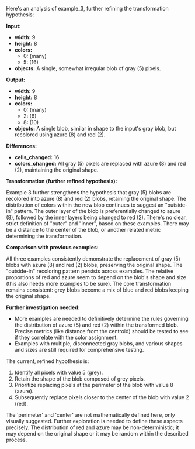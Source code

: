 Here's an analysis of example_3, further refining the transformation hypothesis:

**Input:**

*   **width:** 9
*   **height:** 8
*   **colors:**
    *   0: (many)
    *   5: (16)
*   **objects:** A single, somewhat irregular blob of gray (5) pixels.


**Output:**

*   **width:** 9
*   **height:** 8
*   **colors:**
    *   0: (many)
    *   2: (6)
    *   8: (10)
*   **objects:** A single blob, similar in shape to the input's gray blob, but recolored using azure (8) and red (2).


**Differences:**

*   **cells_changed:** 16
*   **colors_changed:** All gray (5) pixels are replaced with azure (8) and red (2), maintaining the original shape.


**Transformation (further refined hypothesis):**

Example 3 further strengthens the hypothesis that gray (5) blobs are recolored into azure (8) and red (2) blobs, retaining the original shape.  The distribution of colors within the new blob continues to suggest an "outside-in" pattern. The outer layer of the blob is preferentially changed to azure (8), followed by the inner layers being changed to red (2).  There's no clear, strict definition of "outer" and "inner", based on these examples. There may be a distance to the center of the blob, or another related metric determining the transformation.

**Comparison with previous examples:**

All three examples consistently demonstrate the replacement of gray (5) blobs with azure (8) and red (2) blobs, preserving the original shape.  The "outside-in" recoloring pattern persists across examples.  The relative proportions of red and azure seem to depend on the blob's shape and size (this also needs more examples to be sure).  The core transformation remains consistent: grey blobs become a mix of blue and red blobs keeping the original shape.


**Further investigation needed:**

*   More examples are needed to definitively determine the rules governing the distribution of azure (8) and red (2) within the transformed blob.  Precise metrics (like distance from the centroid) should be tested to see if they correlate with the color assignment.
*   Examples with multiple, disconnected gray blobs, and various shapes and sizes are still required for comprehensive testing.


The current, refined hypothesis is:

1.  Identify all pixels with value 5 (grey).
2.  Retain the shape of the blob composed of grey pixels.
3.  Prioritize replacing pixels at the perimeter of the blob with value 8 (azure).
4.  Subsequently replace pixels closer to the center of the blob with value 2 (red).

The 'perimeter' and 'center' are not mathematically defined here, only visually suggested.  Further exploration is needed to define these aspects precisely.  The distribution of red and azure may be non-deterministic; it may depend on the original shape or it may be random within the described process.


